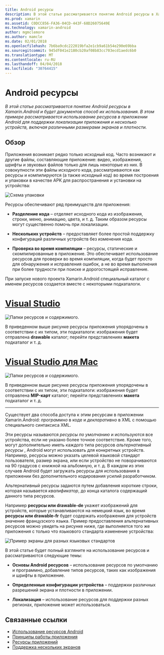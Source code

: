 ```yaml
---
title: Android ресурсы
description: В этой статье рассматривается понятие Android ресурсы в Xamarin.Android и будет документов способ их использования. В этом примере рассматривается использование ресурсов в приложении Android для поддержки локализации приложения и несколько устройств, включая различными размерами экранов и плотности.
ms.prod: xamarin
ms.assetid: C0DCC856-FA36-04CD-443F-68D26075649E
ms.technology: xamarin-android
author: mgmclemore
ms.author: mamcle
ms.date: 02/01/2018
ms.openlocfilehash: 7b6ba9cdc222019bfa2e1cb9a61b54e290e69bba
ms.sourcegitcommit: 945df041e2180cb20af08b83cc703ecd1aedc6b0
ms.translationtype: MT
ms.contentlocale: ru-RU
ms.lasthandoff: 04/04/2018
ms.locfileid: "30764415"
---
```

# <a name="android-resources"></a>Android ресурсы

_В этой статье рассматривается понятие Android ресурсы в Xamarin.Android и будет документов способ их использования. В этом примере рассматривается использование ресурсов в приложении Android для поддержки локализации приложения и несколько устройств, включая различными размерами экранов и плотности._


## <a name="overview"></a>Обзор

Приложения возникает редко только исходный код. Часто возникают и другие файлы, составляющие приложение: видео, изображения, шрифты и звуковых файлов только для лишь некоторые из них. В совокупности эти файлы исходного кода, рассматриваются как ресурсы и компилируются (а также исходный код) во время построения и упаковки в качестве APK для распространения и установки на устройства:

![Схема упаковки](images/packaging-diagram.png)

Ресурсы обеспечивают ряд преимуществ для приложения:

-  **Разделение кода** &ndash; отделяет исходного кода из изображения, строки, меню, анимацию, цвета, и т. д. Таким образом ресурсы могут существенно помочь при локализации.

-  **Нескольких устройств** &ndash; предоставляет более простой поддержку конфигураций различных устройств без изменения кода.

-  **Проверка во время компиляции** &ndash; ресурсы, статические и скомпилированные в приложение. Это обеспечивает использование ресурсов для проверки во время компиляции, когда будет просто для обнаружения и исправления ошибок, а не во время выполнения при более трудности при поиске и дорогостоящей исправление.

При запуске нового проекта Xamarin.Android специальный каталог с именем ресурсов создается вместе с некоторыми подкаталоги.

# <a name="visual-studiotabvswin"></a>[Visual Studio](#tab/vswin)

![Папки ресурсов и содержимого.](images/resources-folder-vs.png)

В приведенном выше рисунке ресурсы приложения упорядочены в соответствии с их типом, эти подкаталоги: изображения будет отправлена **drawable** каталог; перейти представлениях **макета** подкаталог и т. д.
 
# <a name="visual-studio-for-mactabvsmac"></a>[Visual Studio для Mac](#tab/vsmac)

![Папки ресурсов и содержимого.](images/resources-folder-xs.png)

В приведенном выше рисунке ресурсы приложения упорядочены в соответствии с их типом, эти подкаталоги: изображения будет отправлена **MIP-карт** каталог; перейти представлениях **макета** подкаталог и т. д.
 
-----

Существует два способа доступа к этим ресурсам в приложении Xamarin.Android: *программно* в коде и *декларативно* в XML с помощью специального синтаксиса XML.

Эти ресурсы называются *ресурсы по умолчанию* и используются все устройства, если не указано более точное соответствие. Кроме того, могут дополнительно иметь каждого типа ресурсов *альтернативный ресурсы* , Android могут использовать для конкретных устройств. Например, ресурсы можно указать целевой языковой стандарт пользователя, размер экрана, или если устройство не поворачиваются на 90 градусов с книжной на альбомную, и т. д. В каждом из этих случаев Android будет загружать ресурсы для использования в приложении без дополнительного кодирования усилий разработчиком.

Альтернативный ресурсы задаются путем добавления короткие строки, которая называется *квалификатор*, до конца каталога содержащий данного типа ресурсов.

Например **ресурсы или drawable-de** укажет изображений для устройств, которые устанавливаются на немецкий язык, во время **ресурсы или drawable-fr** будет содержать изображения для устройств значение французского языка. Пример предоставления альтернативных ресурсов можно увидеть на рисунке ниже, где выполняется того же приложения с только что языкового стандарта изменение устройства:

![Пример экраны для разных языковых стандартов](images/localized-screenshots.png)

В этой статье будет полный взгляните на использование ресурсов и рассматриваются следующие темы:

-  **Основы Android ресурсов** &ndash; использование ресурсов по умолчанию и программно, добавление типов ресурсов, таких как изображения и шрифты в приложение.

-  **Определенные конфигурации устройства** &ndash; поддержки различных разрешений экрана и плотности в приложении.

-  **Локализация** &ndash; использование ресурсов для поддержки разных регионах, приложение может использоваться.


## <a name="related-links"></a>Связанные ссылки

- [Использование ресурсов Android](~/android/app-fundamentals/resources-in-android/android-assets.md)
- [Принципы работы приложения](http://developer.android.com/guide/topics/fundamentals.html)
- [Ресурсы приложений](http://developer.android.com/guide/topics/resources/index.html)
- [Поддержка нескольких экранов](http://developer.android.com/guide/practices/screens_support.html)

